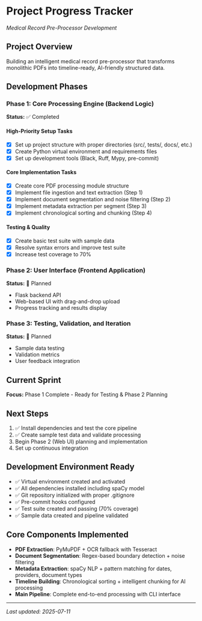 # Project Progress Tracker
*Medical Record Pre-Processor Development*

## Project Overview
Building an intelligent medical record pre-processor that transforms monolithic PDFs into timeline-ready, AI-friendly structured data.

## Development Phases

### Phase 1: Core Processing Engine (Backend Logic)
**Status:** ✅ Completed

#### High-Priority Setup Tasks
- [x] Set up project structure with proper directories (src/, tests/, docs/, etc.)
- [x] Create Python virtual environment and requirements files
- [x] Set up development tools (Black, Ruff, Mypy, pre-commit)

#### Core Implementation Tasks
- [x] Create core PDF processing module structure
- [x] Implement file ingestion and text extraction (Step 1)
- [x] Implement document segmentation and noise filtering (Step 2)
- [x] Implement metadata extraction per segment (Step 3)
- [x] Implement chronological sorting and chunking (Step 4)

#### Testing & Quality
- [x] Create basic test suite with sample data
- [x] Resolve syntax errors and improve test suite
- [x] Increase test coverage to 70%

### Phase 2: User Interface (Frontend Application)
**Status:** 🔮 Planned
- Flask backend API
- Web-based UI with drag-and-drop upload
- Progress tracking and results display

### Phase 3: Testing, Validation, and Iteration
**Status:** 🔮 Planned
- Sample data testing
- Validation metrics
- User feedback integration

## Current Sprint
**Focus:** Phase 1 Complete - Ready for Testing & Phase 2 Planning

## Next Steps
1. ✅ Install dependencies and test the core pipeline
2. ✅ Create sample test data and validate processing
3. Begin Phase 2 (Web UI) planning and implementation
4. Set up continuous integration

## Development Environment Ready
- ✅ Virtual environment created and activated
- ✅ All dependencies installed including spaCy model
- ✅ Git repository initialized with proper .gitignore
- ✅ Pre-commit hooks configured
- ✅ Test suite created and passing (70% coverage)
- ✅ Sample data created and pipeline validated

## Core Components Implemented
- **PDF Extraction**: PyMuPDF + OCR fallback with Tesseract
- **Document Segmentation**: Regex-based boundary detection + noise filtering
- **Metadata Extraction**: spaCy NLP + pattern matching for dates, providers, document types
- **Timeline Building**: Chronological sorting + intelligent chunking for AI processing
- **Main Pipeline**: Complete end-to-end processing with CLI interface

---
*Last updated: 2025-07-11*
